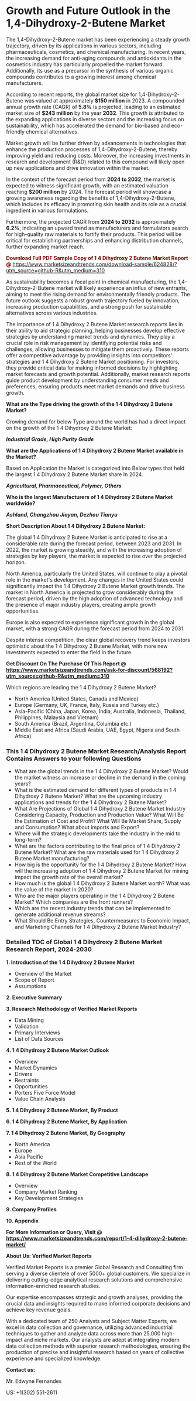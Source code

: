 <h1>Growth and Future Outlook in the 1,4-Dihydroxy-2-Butene Market</h1><p>The 1,4-Dihydroxy-2-Butene market has been experiencing a steady growth trajectory, driven by its applications in various sectors, including pharmaceuticals, cosmetics, and chemical manufacturing. In recent years, the increasing demand for anti-aging compounds and antioxidants in the cosmetics industry has particularly propelled the market forward. Additionally, its use as a precursor in the synthesis of various organic compounds contributes to a growing interest among chemical manufacturers.</p><p>According to recent reports, the global market size for 1,4-Dihydroxy-2-Butene was valued at approximately <strong>$150 million</strong> in 2023. A compounded annual growth rate (CAGR) of <strong>5.8%</strong> is projected, leading to an estimated market size of <strong>$243 million</strong> by the year <strong>2032</strong>. This growth is attributed to the expanding applications in diverse sectors and the increasing focus on sustainability, which has accelerated the demand for bio-based and eco-friendly chemical alternatives.</p><p>Market growth will be further driven by advancements in technologies that enhance the production processes of 1,4-Dihydroxy-2-Butene, thereby improving yield and reducing costs. Moreover, the increasing investments in research and development (R&D) related to this compound will likely open up new applications and drive innovation within the market.</p><p>In the context of the forecast period from <strong>2024 to 2032</strong>, the market is expected to witness significant growth, with an estimated valuation reaching <strong>$200 million</strong> by 2024. The forecast period will showcase a growing awareness regarding the benefits of 1,4-Dihydroxy-2-Butene, which includes its efficacy in promoting skin health and its role as a crucial ingredient in various formulations.</p><p>Furthermore, the projected CAGR from <strong>2024 to 2032</strong> is approximately <strong>6.2%</strong>, indicating an upward trend as manufacturers and formulators search for high-quality raw materials to fortify their products. This period will be critical for establishing partnerships and enhancing distribution channels, further expanding market reach.</p><p><strong><span style="color: #800000;">Download Full PDF Sample Copy of 1 4 Dihydroxy 2 Butene Market Report @</span>&nbsp;</strong><a href="https://www.marketsizeandtrends.com/download-sample/624828/?utm_source=github-R&amp;utm_medium=310">https://www.marketsizeandtrends.com/download-sample/624828/?utm_source=github-R&amp;utm_medium=310</a></p><p>As sustainability becomes a focal point in chemical manufacturing, the 1,4-Dihydroxy-2-Butene market will likely experience an influx of new entrants, aiming to meet the rising demand for environmentally friendly products. The future outlook suggests a robust growth trajectory fueled by innovation, increasing production capabilities, and a strong push for sustainable alternatives across various industries.</p></p><p>The importance of&nbsp;1 4 Dihydroxy 2 Butene Market research reports lies in their ability to aid strategic planning, helping businesses develop effective strategies by understanding market trends and dynamics. They play a crucial role in risk management by identifying potential risks and challenges, allowing businesses to mitigate them proactively. These reports offer a competitive advantage by providing insights into competitors' strategies and 1 4 Dihydroxy 2 Butene Market positioning. For investors, they provide critical data for making informed decisions by highlighting market forecasts and growth potential. Additionally, market research reports guide product development by understanding consumer needs and preferences, ensuring products meet market demands and drive business growth.</p><p><strong>What are the&nbsp;Type driving the growth of the 1 4 Dihydroxy 2 Butene Market?</strong></p><p id="" class="">Growing demand for below Type around the world has had a direct impact on the growth of the 1 4 Dihydroxy 2 Butene Market:</p><em><strong>Industrial Grade, High Purity Grade</strong></em></p><strong>What are the&nbsp;Applications&nbsp;of 1 4 Dihydroxy 2 Butene Market available in the Market?</strong></p><p id="" class="">Based on Application the Market is categorized into Below types that held the largest 1 4 Dihydroxy 2 Butene Market share In 2024.</p><em><strong>Agricultural, Pharmaceutical, Polymer, Others</strong></em></p><strong>Who is the largest Manufacturers of 1 4 Dihydroxy 2 Butene Market worldwide?</strong></p><p><em><strong>Ashland, Changzhou Jiayan, Dezhou Tianyu</strong></em></p><p id="" class=""><strong>Short Description About 1 4 Dihydroxy 2 Butene Market:</strong></p><p>The global 1 4 Dihydroxy 2 Butene Market is anticipated to rise at a considerable rate during the forecast period, between 2023 and 2031. In 2022, the market is growing steadily, and with the increasing adoption of strategies by key players, the market is expected to rise over the projected horizon.</p><p>North America, particularly the United States, will continue to play a pivotal role in the market's development. Any changes in the United States could significantly impact the 1 4 Dihydroxy 2 Butene Market growth trends. The market in North America is projected to grow considerably during the forecast period, driven by the high adoption of advanced technology and the presence of major industry players, creating ample growth opportunities.</p><p>Europe is also expected to experience significant growth in the global market, with a strong CAGR during the forecast period from 2024 to 2031.</p><p>Despite intense competition, the clear global recovery trend keeps investors optimistic about the 1 4 Dihydroxy 2 Butene Market, with more new investments expected to enter the field in the future.</p><p id="" class=""><strong>Get Discount On The Purchase Of This Report @ <a href="https://www.marketsizeandtrends.com/ask-for-discount/568192?utm_source=github-R&utm_medium=310" target="_blank">https://www.marketsizeandtrends.com/ask-for-discount/568192?utm_source=github-R&utm_medium=310</a></strong></p>Which regions are leading the 1 4 Dihydroxy 2 Butene Market?</p><ul><li>North America (United States, Canada and Mexico)</li><li>Europe (Germany, UK, France, Italy, Russia and Turkey etc.)</li><li>Asia-Pacific (China, Japan, Korea, India, Australia, Indonesia, Thailand, Philippines, Malaysia and Vietnam)</li><li>South America (Brazil, Argentina, Columbia etc.)</li><li>Middle East and Africa (Saudi Arabia, UAE, Egypt, Nigeria and South Africa)</li></ul><h3 id="" class="">This 1 4 Dihydroxy 2 Butene Market Research/Analysis Report Contains Answers to your following Questions</h3><ul><li>What are the global trends in the 1 4 Dihydroxy 2 Butene Market? Would the market witness an increase or decline in the demand in the coming years?</li><li>What is the estimated demand for different types of products in 1 4 Dihydroxy 2 Butene Market? What are the upcoming industry applications and trends for the 1 4 Dihydroxy 2 Butene Market?</li><li>What Are Projections of Global 1 4 Dihydroxy 2 Butene Market Industry Considering Capacity, Production and Production Value? What Will Be the Estimation of Cost and Profit? What Will Be Market Share, Supply and Consumption? What about imports and Export?</li><li>Where will the strategic developments take the industry in the mid to long-term?</li><li>What are the factors contributing to the final price of 1 4 Dihydroxy 2 Butene Market? What are the raw materials used for 1 4 Dihydroxy 2 Butene Market manufacturing?</li><li>How big is the opportunity for the 1 4 Dihydroxy 2 Butene Market? How will the increasing adoption of 1 4 Dihydroxy 2 Butene Market for mining impact the growth rate of the overall market?</li><li>How much is the global 1 4 Dihydroxy 2 Butene Market worth? What was the value of the market In 2020?</li><li>Who are the major players operating in the 1 4 Dihydroxy 2 Butene Market? Which companies are the front runners?</li><li>Which are the recent industry trends that can be implemented to generate additional revenue streams?</li><li>What Should Be Entry Strategies, Countermeasures to Economic Impact, and Marketing Channels for 1 4 Dihydroxy 2 Butene Market Industry?</li></ul><h3 id="" class="">Detailed TOC of Global 1 4 Dihydroxy 2 Butene Market Research Report, 2024-2030</h3><p id="" class=""><strong>1. Introduction of the 1 4 Dihydroxy 2 Butene Market</strong></p><ul><li>Overview of the Market</li><li>Scope of Report</li><li>Assumptions</li></ul><p id="" class=""><strong>2. Executive Summary</strong></p><p id="" class=""><strong>3. Research Methodology of Verified Market Reports</strong></p><ul><li>Data Mining</li><li>Validation</li><li>Primary Interviews</li><li>List of Data Sources</li></ul><p id="" class=""><strong>4. 1 4 Dihydroxy 2 Butene Market Outlook</strong></p><ul><li>Overview</li><li>Market Dynamics</li><li>Drivers</li><li>Restraints</li><li>Opportunities</li><li>Porters Five Force Model</li><li>Value Chain Analysis</li></ul><p id="" class=""><strong>5. 1 4 Dihydroxy 2 Butene Market, By Product</strong></p><p id="" class=""><strong>6. 1 4 Dihydroxy 2 Butene Market, By Application</strong></p><p id="" class=""><strong>7. 1 4 Dihydroxy 2 Butene Market, By Geography</strong></p><ul><li>North America</li><li>Europe</li><li>Asia Pacific</li><li>Rest of the World</li></ul><p id="" class=""><strong>8. 1 4 Dihydroxy 2 Butene Market Competitive Landscape</strong></p><ul><li>Overview</li><li>Company Market Ranking</li><li>Key Development Strategies</li></ul><p id="" class=""><strong>9. Company Profiles</strong></p><p id="" class=""><strong>10. Appendix</strong></p><p id="" class=""><strong>For More Information or Query, Visit @ <a href="https://www.marketsizeandtrends.com/report/1-4-dihydroxy-2-butene-market/" target="_blank">https://www.marketsizeandtrends.com/report/1-4-dihydroxy-2-butene-market/</a></strong></p><p id="" class=""><strong>About Us: Verified Market Reports</strong></p><p id="" class="">Verified Market Reports is a premier Global Research and Consulting firm serving a diverse clientele of over 5000+ global customers. We specialize in delivering cutting-edge analytical research solutions and comprehensive information-enriched research studies.</p><p id="" class="">Our expertise encompasses strategic and growth analyses, providing the crucial data and insights required to make informed corporate decisions and achieve key revenue goals.</p><p id="" class="">With a dedicated team of 250 Analysts and Subject Matter Experts, we excel in data collection and governance, utilizing advanced industrial techniques to gather and analyze data across more than 25,000 high-impact and niche markets. Our analysts are adept at integrating modern data collection methods with superior research methodologies, ensuring the production of precise and insightful research based on years of collective experience and specialized knowledge.</p><p id="" class=""><strong>Contact us:</strong></p><p id="" class="">Mr. Edwyne Fernandes</p><p id="" class="">US: +1(302) 551-2611</p>
